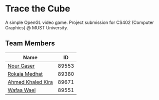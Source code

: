 # Trace the Cube
A simple OpenGL video game. Project submission for CS402 (Computer Graphics) @ MUST University.

## Team Members
| Name        | ID           |
| ------------- |:-------------:|
| [Nour Gaser](https://github.com/nourgaser)      | 89553      |
| [Rokaia Medhat](https://github.com/1Rooky)      | 89380      |
| [Ahmed Khaled Kira](https://github.com/ahm3dkira)      | 89671      |
| [Wafaa Wael](https://github.com/wafaawael)      | 89551      |